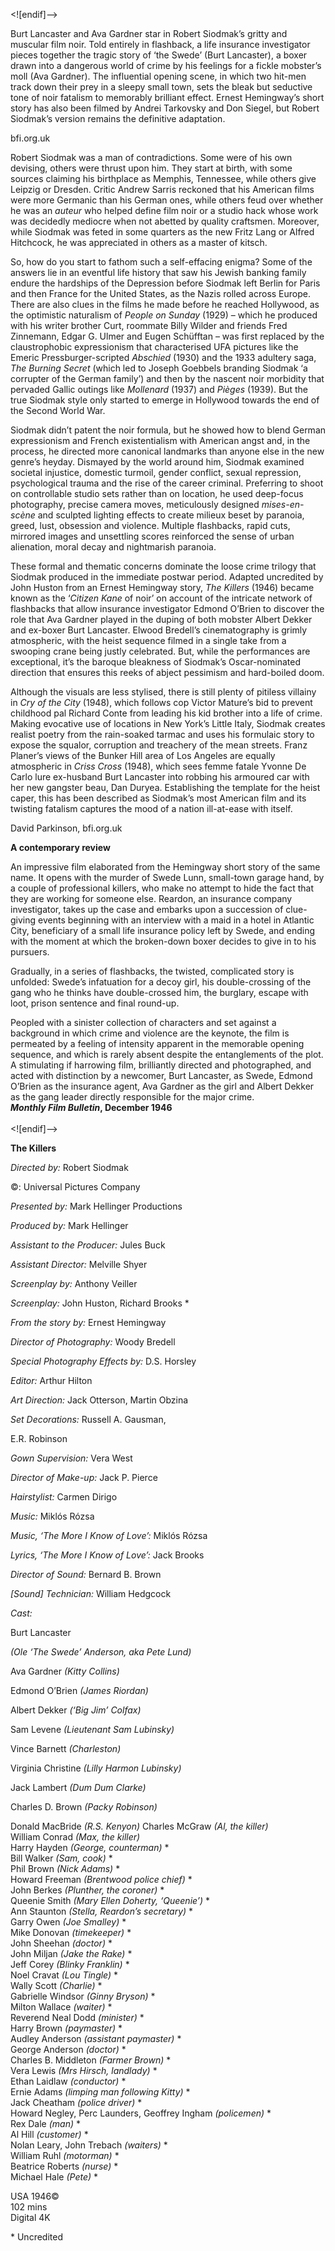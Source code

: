 

<![endif]-->

Burt Lancaster and Ava Gardner star in Robert Siodmak’s gritty and muscular film noir. Told entirely in flashback, a life insurance investigator pieces together the tragic story of ‘the Swede’ (Burt Lancaster), a boxer drawn into a dangerous world of crime by his feelings for a fickle mobster’s moll (Ava Gardner). The influential opening scene, in which two hit-men track down their prey in a sleepy small town, sets the bleak but seductive tone of noir fatalism to memorably brilliant effect. Ernest Hemingway’s short story has also been filmed by Andrei Tarkovsky and Don Siegel, but Robert Siodmak’s version remains the definitive adaptation.

bfi.org.uk

Robert Siodmak was a man of contradictions. Some were of his own devising, others were thrust upon him. They start at birth, with some sources claiming his birthplace as Memphis, Tennessee, while others give Leipzig or Dresden. Critic Andrew Sarris reckoned that his American films were more Germanic than his German ones, while others feud over whether he was an _auteur_ who helped define film noir or a studio hack whose work was decidedly mediocre when not abetted by quality craftsmen. Moreover, while Siodmak was feted in some quarters as the new Fritz Lang or Alfred Hitchcock, he was appreciated in others as a master of kitsch.

So, how do you start to fathom such a self-effacing enigma? Some of the answers lie in an eventful life history that saw his Jewish banking family endure the hardships of the Depression before Siodmak left Berlin for Paris and then France for the United States, as the Nazis rolled across Europe. There are also clues in the films he made before he reached Hollywood, as the optimistic naturalism of _People on Sunday_ (1929) – which he produced with his writer brother Curt, roommate Billy Wilder and friends Fred Zinnemann, Edgar G. Ulmer and Eugen Schüfftan – was first replaced by the claustrophobic expressionism that characterised UFA pictures like the Emeric Pressburger-scripted _Abschied_ (1930) and the 1933 adultery saga, _The Burning Secret_ (which led to Joseph Goebbels branding Siodmak ‘a corrupter of the German family’) and then by the nascent noir morbidity that pervaded Gallic outings like _Mollenard_ (1937) and _Pièges_ (1939). But the true Siodmak style only started to emerge in Hollywood towards the end of the Second World War.

Siodmak didn’t patent the noir formula, but he showed how to blend German expressionism and French existentialism with American angst and, in the process, he directed more canonical landmarks than anyone else in the new genre’s heyday. Dismayed by the world around him, Siodmak examined societal injustice, domestic turmoil, gender conflict, sexual repression, psychological trauma and the rise of the career criminal. Preferring to shoot on controllable studio sets rather than on location, he used deep-focus photography, precise camera moves, meticulously designed _mises-en-scène_ and sculpted lighting effects to create milieux beset by paranoia, greed, lust, obsession and violence. Multiple flashbacks, rapid cuts, mirrored images and unsettling scores reinforced the sense of urban alienation, moral decay and nightmarish paranoia.

These formal and thematic concerns dominate the loose crime trilogy that Siodmak produced in the immediate postwar period. Adapted uncredited by John Huston from an Ernest Hemingway story, _The Killers_ (1946) became known as the ‘_Citizen Kane_ of noir’ on account of the intricate network of flashbacks that allow insurance investigator Edmond O’Brien to discover the role that Ava Gardner played in the duping of both mobster Albert Dekker and ex-boxer Burt Lancaster. Elwood Bredell’s cinematography is grimly atmospheric, with the heist sequence filmed in a single take from a swooping crane being justly celebrated. But, while the performances are exceptional, it’s the baroque bleakness of Siodmak’s Oscar-nominated direction that ensures this reeks of abject pessimism and hard-boiled doom.

Although the visuals are less stylised, there is still plenty of pitiless villainy in _Cry of the City_ (1948), which follows cop Victor Mature’s bid to prevent childhood pal Richard Conte from leading his kid brother into a life of crime. Making evocative use of locations in New York’s Little Italy, Siodmak creates realist poetry from the rain-soaked tarmac and uses his formulaic story to expose the squalor, corruption and treachery of the mean streets. Franz Planer’s views of the Bunker Hill area of Los Angeles are equally atmospheric in _Criss Cross_ (1948), which sees femme fatale Yvonne De Carlo lure ex-husband Burt Lancaster into robbing his armoured car with her new gangster beau, Dan Duryea. Establishing the template for the heist caper, this has been described as Siodmak’s most American film and its twisting fatalism captures the mood of a nation ill-at-ease with itself.

David Parkinson, bfi.org.uk

**A contemporary review**

An impressive film elaborated from the Hemingway short story of the same name. It opens with the murder of Swede Lunn, small-town garage hand, by a couple of professional killers, who make no attempt to hide the fact that they are working for someone else. Reardon, an insurance company investigator, takes up the case and embarks upon a succession of clue-giving events beginning with an interview with a maid in a hotel in Atlantic City, beneficiary of a small life insurance policy left by Swede, and ending with the moment at which the broken-down boxer decides to give in to his pursuers.

Gradually, in a series of flashbacks, the twisted, complicated story is unfolded: Swede’s infatuation for a decoy girl, his double-crossing of the gang who he thinks have double-crossed him, the burglary, escape with loot, prison sentence and final round-up.

Peopled with a sinister collection of characters and set against a background in which crime and violence are the keynote, the film is permeated by a feeling of intensity apparent in the memorable opening sequence, and which is rarely absent despite the entanglements of the plot. A stimulating if harrowing film, brilliantly directed and photographed, and acted with distinction by a newcomer, Burt Lancaster, as Swede, Edmond O’Brien as the insurance agent, Ava Gardner as the girl and Albert Dekker as the gang leader directly responsible for the major crime.  
**_Monthly Film Bulletin_, December 1946**  
<br>
<![endif]-->

**The Killers**

_Directed by:_ Robert Siodmak

©:  Universal Pictures Company

_Presented by:_ Mark Hellinger Productions

_Produced by:_ Mark Hellinger

_Assistant to the Producer:_ Jules Buck

_Assistant Director:_ Melville Shyer

_Screenplay by:_ Anthony Veiller

_Screenplay:_ John Huston, Richard Brooks *

_From the story by:_ Ernest Hemingway

_Director of Photography:_ Woody Bredell

_Special Photography Effects by:_ D.S. Horsley

_Editor:_ Arthur Hilton

_Art Direction:_ Jack Otterson, Martin Obzina

_Set Decorations:_ Russell A. Gausman,

E.R. Robinson

_Gown Supervision:_ Vera West

_Director of Make-up:_ Jack P. Pierce

_Hairstylist:_ Carmen Dirigo

_Music:_ Miklós Rózsa

_Music, ‘The More I Know of Love’:_ Miklós Rózsa

_Lyrics, ‘The More I Know of Love’:_ Jack Brooks

_Director of Sound:_ Bernard B. Brown

_[Sound] Technician:_ William Hedgcock

_Cast:_

Burt Lancaster

_(Ole ‘The Swede’ Anderson, aka Pete Lund)_

Ava Gardner _(Kitty Collins)_

Edmond O’Brien _(James Riordan)_

Albert Dekker _(‘Big Jim’ Colfax)_

Sam Levene _(Lieutenant Sam Lubinsky)_

Vince Barnett _(Charleston)_

Virginia Christine _(Lilly Harmon Lubinsky)_

Jack Lambert _(Dum Dum Clarke)_

Charles D. Brown _(Packy Robinson)_

Donald MacBride _(R.S. Kenyon)_ 
Charles McGraw _(Al, the killer)_  
William Conrad _(Max, the killer)_  
Harry Hayden _(George, counterman)_ *  
Bill Walker _(Sam, cook)_ *  
Phil Brown _(Nick Adams)_ *  
Howard Freeman _(Brentwood police chief)_ *  
John Berkes _(Plunther, the coroner)_ *  
Queenie Smith _(Mary Ellen Doherty, ‘Queenie’)_ *  
Ann Staunton _(Stella, Reardon’s secretary)_ *  
Garry Owen _(Joe Smalley)_ *  
Mike Donovan _(timekeeper)_ *  
John Sheehan _(doctor)_ *  
John Miljan _(Jake the Rake)_ *  
Jeff Corey _(Blinky Franklin)_ *  
Noel Cravat _(Lou Tingle)_ *  
Wally Scott _(Charlie)_ *  
Gabrielle Windsor _(Ginny Bryson)_ *  
Milton Wallace _(waiter)_ *  
Reverend Neal Dodd _(minister)_ *  
Harry Brown _(paymaster)_ *  
Audley Anderson _(assistant paymaster)_ *  
George Anderson _(doctor)_ *  
Charles B. Middleton _(Farmer Brown)_ *  
Vera Lewis _(Mrs Hirsch, landlady)_ *  
Ethan Laidlaw _(conductor)_ *  
Ernie Adams _(limping man following Kitty)_ *  
Jack Cheatham _(police driver)_ *  
Howard Negley, Perc Launders, Geoffrey Ingham _(policemen)_ *  
Rex Dale _(man)_ *  
Al Hill _(customer)_ *  
Nolan Leary, John Trebach _(waiters)_ *  
William Ruhl _(motorman)_ *  
Beatrice Roberts _(nurse)_ *  
Michael Hale _(Pete)_ *  

USA 1946©  
102 mins  
Digital 4K  

\* Uncredited
<!--stackedit_data:
eyJoaXN0b3J5IjpbMjQyNjcwNzc2XX0=
-->